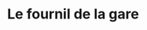 ---
title: "Le fournil de la gare"
url: /saint-andre-de-cubzac/le-fournil-de-la-gare/
shop: boulangerie
---